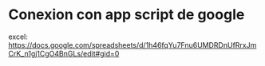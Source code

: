 # Conexion con app script de google



excel:
https://docs.google.com/spreadsheets/d/1h46fqYu7Fnu6UMDRDnUfRrxJmCrK_n1gj1CgO4BnGLs/edit#gid=0

